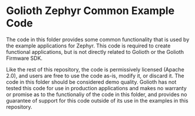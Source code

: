 # Golioth Zephyr Common Example Code

The code in this folder provides some common functionality that is used by the
example applications for Zephyr. This code is required to create functional
applications, but is not directly related to Golioth or the Golioth Firmware
SDK.

Like the rest of this repository, the code is permissively licensed
(Apache 2.0), and users are free to use the code as-is, modify it, or discard
it. The code in this folder should be considered demo quality. Golioth has not
tested this code for use in production applications and makes no warranty or
promise as to the functionaliy of the code in this folder, and provides no
guarantee of support for this code outside of its use in the examples in this
repository.
